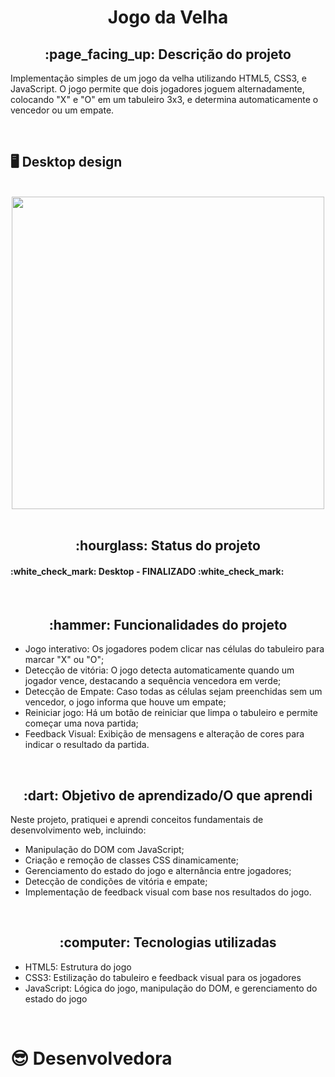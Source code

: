 <h1 align = "center">Jogo da Velha</h1>
<h2 align = "center">:page_facing_up: Descrição do projeto</h2>
<p>Implementação simples de um jogo da velha utilizando HTML5, CSS3, e JavaScript. O jogo permite que dois jogadores joguem alternadamente, colocando "X" e "O" em um tabuleiro 3x3, e determina automaticamente o vencedor ou um empate.</p>
<br>

## :desktop_computer: Desktop design
<br>
<div align = "center">
<img src = "https://github.com/user-attachments/assets/a1b3b63d-6c7b-4b08-878f-ff8de3d38ba2" width = "500" />
</div>
<br>

<h2 align="center">:hourglass: Status do projeto </h2>
<h4>:white_check_mark: Desktop - FINALIZADO :white_check_mark: </h4>
<br>

<h2 align="center">:hammer: Funcionalidades do projeto </h2>
<ul>
  <li>Jogo interativo: Os jogadores podem clicar nas células do tabuleiro para marcar "X" ou "O";</li>
  <li>Detecção de vitória: O jogo detecta automaticamente quando um jogador vence, destacando a sequência vencedora em verde;</li>
  <li>Detecção de Empate: Caso todas as células sejam preenchidas sem um vencedor, o jogo informa que houve um empate;</li>
  <li>Reiniciar jogo: Há um botão de reiniciar que limpa o tabuleiro e permite começar uma nova partida;</li>
  <li>Feedback Visual: Exibição de mensagens e alteração de cores para indicar o resultado da partida.</li>
</ul>
<br>

<h2 align="center"> :dart: Objetivo de aprendizado/O que aprendi </h2>
<p>Neste projeto, pratiquei e aprendi conceitos fundamentais de desenvolvimento web, incluindo:</p>
<ul>
  <li>Manipulação do DOM com JavaScript;</li>
  <li>Criação e remoção de classes CSS dinamicamente;</li>
  <li>Gerenciamento do estado do jogo e alternância entre jogadores;</li>
  <li>Detecção de condições de vitória e empate;</li>
  <li>Implementação de feedback visual com base nos resultados do jogo.</li>
</ul>
<br>

<h2 align="center"> :computer: Tecnologias utilizadas </h2>
<ul>
  <li>HTML5: Estrutura do jogo</li>
  <li>CSS3: Estilização do tabuleiro e feedback visual para os jogadores</li>
  <li>JavaScript: Lógica do jogo, manipulação do DOM, e gerenciamento do estado do jogo</li>
</ul>
<br>

# :sunglasses: Desenvolvedora
